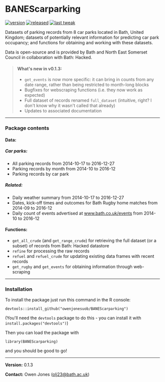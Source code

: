 # **BANEScarparking**

[![version](https://img.shields.io/badge/version-0.1.3-brightgreen.svg)]()
[![released](https://img.shields.io/badge/last_update-2017--04--06-lightgrey.svg)]()
[![last tweak](https://img.shields.io/badge/last_tweak-2017--05--14-lightgrey.svg)]()

Datasets of parking records from 8 car parks located in Bath, United Kingdom; datasets of potentially relevant information for predicting car park occupancy; and functions for obtaining and working with these datasets.

Data is open-source and is provided by Bath and North East Somerset Council in collaboration with Bath: Hacked.

> #### **What's new in v0.1.3:**
> 
> * `get_events` is now more specific: it can bring in counts from any date range, rather than being restricted to month-long blocks
> * Bugfixes for webscraping functions (i.e. they now work as expected)
> * Full dataset of records renamed `full_dataset` (intuitive, right? I don't know why it wasn't called that already)
> * Updates to associated documentation

---

### **Package contents**

#### Data:

##### Car parks:

* All parking records from 2014-10-17 to 2016-12-27
* Parking records by month from 2014-10 to 2016-12
* Parking records by car park

##### Related:

* Daily weather summary from 2014-10-17 to 2016-12-27
* Dates, kick-off times and outcomes for Bath Rugby home matches from 2014-09 to 2016-12
* Daily count of events advertised at www.bath.co.uk/events from 2014-10 to 2016-12

#### Functions:

* `get_all_crude` (and `get_range_crude`) for retrieving the full dataset (or a subset) of records from Bath: Hacked datastore
* `refine` for processing the raw records
* `refuel` and `refuel_crude` for updating existing data frames with recent records
* `get_rugby` and `get_events` for obtaining information through web-scraping

---

### **Installation**

To install the package just run this command in the R console:
```
devtools::install_github("owenjonesuob/BANEScarparking")
```
(You'll need the `devtools` package to do this - you can install it with `install.packages("devtools")`)

Then you can load the package with
```
library(BANEScarparking)
```
and you should be good to go!

---

**Version:** 0.1.3

**Contact:** Owen Jones (olj23@bath.ac.uk)
